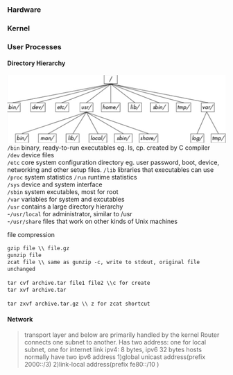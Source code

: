 
### Hardware  

### Kernel 



### User Processes 

#### Directory Hierarchy 
![](git/directory-hierarchy.png)
`/bin` binary, ready-to-run executables eg. ls, cp. created by C compiler  
`/dev` device files  
`/etc` core system configuration directory eg. user password, boot, device, networking and other setup files.
`/lib` libraries that executables can use  
`/proc`  system statistics 
`/run` runtime statistics  
`/sys`  device and system interface  
`/sbin` system excutables, most for root  
`/var` variables for system and excutables  
`/usr` contains a large directory hierarchy   
-`/usr/local` for administrator, similar to /usr  
-`/usr/share` files that work on other kinds of Unix machines


file compression
```
gzip file \\ file.gz
gunzip file 
zcat file \\ same as gunzip -c, write to stdout, original file unchanged

tar cvf archive.tar file1 file2 \\c for create
tar xvf archive.tar

tar zxvf archive.tar.gz \\ z for zcat shortcut 

```

#### Network 

> transport layer and below are primarily handled by the kernel
> Router connects one subnet to another. Has two address: one for local subnet, one for internet link
> ipv4: 8 bytes, ipv6 32 bytes
> hosts normally have two ipv6 address 1)global unicast address(prefix 2000::/3) 2)link-local address(prefix fe80::/10 )